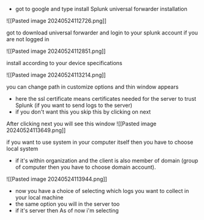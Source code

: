 - got to google and type install Splunk universal forwarder installation


![[Pasted image 20240524112726.png]]

got to download universal forwarder and login to your splunk account if you are not logged in 

![[Pasted image 20240524112851.png]]

install according to your device specifications

![[Pasted image 20240524113214.png]]

you can change path in customize options and thin window appears 
- here the ssl certificate means certificates needed for the server to trust Splunk (if you want to send logs to the server)
- if you don't want this you skip this by clicking on next

After clicking next you will see this window
![[Pasted image 20240524113649.png]]

if you want to use system in your computer itself then you have to choose local system
- if it's within organization and the client is also member of domain (group of computer then you have to choose domain account).

![[Pasted image 20240524113944.png]]

- now you have a choice of selecting which logs you want to collect in your local machine
- the same option you will in the server too
- if it's server then 
As of now i'm selecting 

